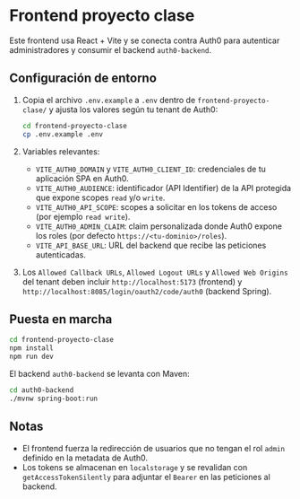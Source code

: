 # Frontend proyecto clase

Este frontend usa React + Vite y se conecta contra Auth0 para autenticar administradores y consumir el backend `auth0-backend`.

## Configuración de entorno

1. Copia el archivo `.env.example` a `.env` dentro de `frontend-proyecto-clase/` y ajusta los valores según tu tenant de Auth0:

   ```bash
   cd frontend-proyecto-clase
   cp .env.example .env
   ```

2. Variables relevantes:
   - `VITE_AUTH0_DOMAIN` y `VITE_AUTH0_CLIENT_ID`: credenciales de tu aplicación SPA en Auth0.
   - `VITE_AUTH0_AUDIENCE`: identificador (API Identifier) de la API protegida que expone scopes `read` y/o `write`.
   - `VITE_AUTH0_API_SCOPE`: scopes a solicitar en los tokens de acceso (por ejemplo `read write`).
   - `VITE_AUTH0_ADMIN_CLAIM`: claim personalizada donde Auth0 expone los roles (por defecto `https://<tu-dominio>/roles`).
   - `VITE_API_BASE_URL`: URL del backend que recibe las peticiones autenticadas.

3. Los `Allowed Callback URLs`, `Allowed Logout URLs` y `Allowed Web Origins` del tenant deben incluir `http://localhost:5173` (frontend) y `http://localhost:8085/login/oauth2/code/auth0` (backend Spring).

## Puesta en marcha

```bash
cd frontend-proyecto-clase
npm install
npm run dev
```

El backend `auth0-backend` se levanta con Maven:

```bash
cd auth0-backend
./mvnw spring-boot:run
```

## Notas

- El frontend fuerza la redirección de usuarios que no tengan el rol `admin` definido en la metadata de Auth0.
- Los tokens se almacenan en `localstorage` y se revalidan con `getAccessTokenSilently` para adjuntar el `Bearer` en las peticiones al backend.
